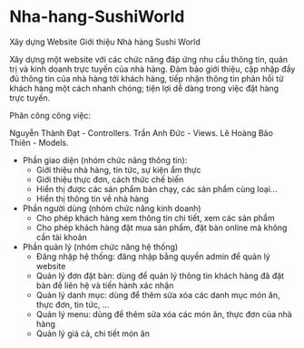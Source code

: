 # Nha-hang-SushiWorld
Xây dựng Website Giới thiệu Nhà hàng Sushi World

Xây dựng một website với các chức năng đáp ứng nhu cầu thông tin, quản trị và kinh doanh trực tuyến của nhà hàng. Đảm bảo giới thiệu, cập nhập đầy đủ thông tin của nhà hàng tới khách hàng, tiếp nhận thông tin phản hồi từ khách hàng một cách nhanh chóng; tiện lợi dễ dàng trong việc đặt hàng trực tuyến.

Phân công công việc:

Nguyễn Thành Đạt - Controllers.
Trần Anh Đức - Views.
Lê Hoàng Bảo Thiên - Models.

-	Phần giao diện (nhóm chức năng thông tin):
    +	Giới thiệu nhà hàng, tin tức, sự kiện ẩm thực
    +	Giới thiệu thực đơn, cách thức chế biến
    +	Hiển thị được các sản phẩm bán chạy, các sản phẩm cùng loại…
    +	Hiển thị thông tin về nhà hàng
-	Phần người dùng (nhóm chức năng kinh doanh) 
    +	Cho phép khách hàng xem thông tin chi tiết, xem các sản phẩm
    +	Cho phép khách hàng đặt mua sản phẩm, đặt bàn online mà không cần tài khoản
-	Phần quản lý (nhóm chức năng hệ thống)
    +	Đăng nhập hệ thống: đăng nhập bằng quyền admin để quản lý website
    +	Quản lý đơn đặt bàn: dùng để quản lý thông tin khách hàng đã đặt bàn để liên hệ và tiến hành xác nhận
    +	Quản lý danh mục: dùng để thêm sửa xóa các danh mục món ăn, thực đơn, tin tức, ...
    +	Quản lý menu: dùng để thêm sửa xóa các món ăn, thực đơn của nhà hàng
    +	Quản lý giá cả, chi tiết món ăn

